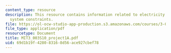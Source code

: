 ```yaml
---
content_type: resource
description: This resource contains information related to electricity generation
  system constraints.
file: https://ol-ocw-studio-app-production.s3.amazonaws.com/courses/3-003-principles-of-engineering-practice-spring-2010/69d1b19f428083168d56ace927cbef78_MIT3_003S10_project1A.pdf
file_type: application/pdf
resourcetype: Document
title: MIT3_003S10_project1A.pdf
uid: 69d1b19f-4280-8316-8d56-ace927cbef78
---
```

